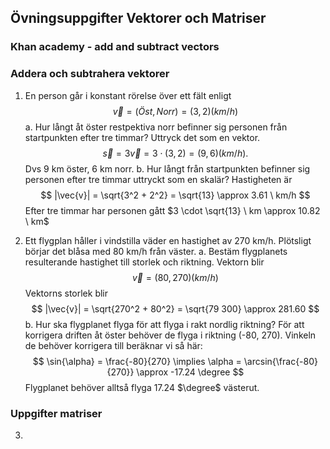 
## Övningsuppgifter Vektorer och Matriser

### Khan academy - add and subtract vectors

### Addera och subtrahera vektorer

1. En person går i konstant rörelse över ett fält enligt
$$
    \vec{v} = (Öst, Norr) = (3, 2) (km/h)
$$
a. Hur långt åt öster restpektiva norr befinner sig personen från startpunkten efter tre timmar? Uttryck det som en vektor.
$$
    \vec{s} = 3\vec{v} = 3 \cdot (3, 2) = (9, 6) (km/h).
$$
Dvs 9 km öster, 6 km norr.
b. Hur långt från startpunkten befinner sig personen efter tre timmar uttryckt som en skalär?
Hastigheten är
$$
    |\vec{v}| = \sqrt{3^2 + 2^2} = \sqrt{13} \approx 3.61 \ km/h
$$
Efter tre timmar har personen gått $3 \cdot \sqrt{13} \ km \approx 10.82 \ km$

2. Ett flygplan håller i vindstilla väder en hastighet av 270 km/h. Plötsligt börjar det blåsa med 80 km/h från väster.
a. Bestäm flygplanets resulterande hastighet till storlek och riktning.
Vektorn blir 
$$
    \vec{v} = (80, 270) (km/h)
$$
Vektorns storlek blir
$$
    |\vec{v}| = \sqrt{270^2 + 80^2} = \sqrt{79 300} \approx 281.60
$$
b. Hur ska flygplanet flyga för att flyga i rakt nordlig riktning?
För att korrigera driften åt öster behöver de flyga i riktning (-80, 270).
Vinkeln de behöver korrigera till beräknar vi så här:
$$
    \sin{\alpha} = \frac{-80}{270} \implies \alpha = \arcsin{\frac{-80}{270}} \approx -17.24 \degree
$$
Flygplanet behöver alltså flyga 17.24 $\degree$ västerut.

### Uppgifter matriser

3. 

